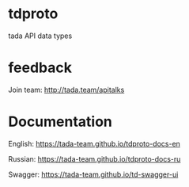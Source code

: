 # tdproto
tada API data types

# feedback
Join team: http://tada.team/apitalks

# Documentation

English: https://tada-team.github.io/tdproto-docs-en

Russian: https://tada-team.github.io/tdproto-docs-ru

Swagger: https://tada-team.github.io/td-swagger-ui

